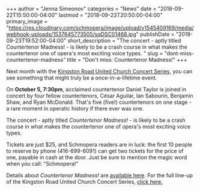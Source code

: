 +++
author = "Jenna Simeonov"
categories = "News"
date = "2018-09-22T15:50:00-04:00"
lastmod = "2018-09-23T20:50:00-04:00"
primary_image = "https://res.cloudinary.com/schmopera/image/upload/v1545409169/media/webhook-uploads/1537645773505/sqDSC01468.jpg"
publishDate = "2018-09-23T19:52:00-04:00"
short_description = "The concert - aptly titled Countertenor Madness! - is likely to be a crash course in what makes the countertenor one of opera&#039;s most exciting voice types. "
slug = "dont-miss-countertenor-madness"
title = "Don&#039;t miss: Countertenor Madness!"
+++

Next month with the [Kingston Road United Church Concert Series](https://www.kruc.ca/concerts/), you can see something that might truly be a once-in-a-lifetime event.

On **October 5, 7:30pm**, acclaimed countertenor Daniel Taylor is joined in concert by four fellow countertenors, César Aguilar, Ian Sabourin, Benjamin Shaw, and Ryan McDonald. That's five (five!) countertenors on one stage - a rare moment in operatic history if there ever was one. 

The concert - aptly titled *Countertenor Madness!* - is likely to be a crash course in what makes the countertenor one of opera's most exciting voice types. 

Tickets are just $25, and Schmopera readers are in luck: the first 10 people to reserve by phone (416-699-6091) can get two tickets for the price of one, payable in cash at the door. Just be sure to mention the magic word when you call: "Schmopera!"

Details about *Countertenor Madness!* are [available here](https://countertenors.eventbrite.com). For the full line-up of the Kingston Road United Church Concert Series, [click here.](https://www.kruc.ca/concerts/)

